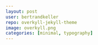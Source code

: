 ```yaml
---
layout: post
user: bertrandkeller
repo: overkyll-jekyll-theme
image: overkyll.png
categories: [minimal, typography]
---
```


